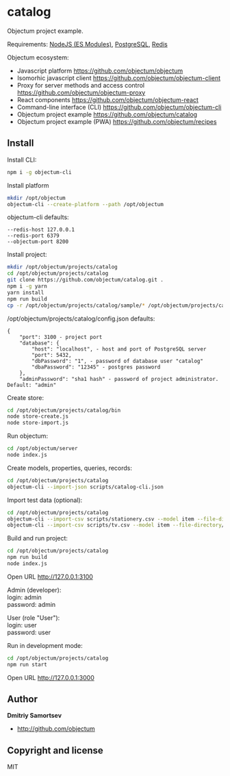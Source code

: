 # catalog
Objectum project example.

Requirements: [NodeJS (ES Modules)](https://nodejs.org), [PostgreSQL](https://www.postgresql.org/download/), [Redis](https://redis.io/)

Objectum ecosystem:
* Javascript platform https://github.com/objectum/objectum  
* Isomorhic javascript client https://github.com/objectum/objectum-client  
* Proxy for server methods and access control https://github.com/objectum/objectum-proxy  
* React components https://github.com/objectum/objectum-react  
* Command-line interface (CLI) https://github.com/objectum/objectum-cli  
* Objectum project example https://github.com/objectum/catalog 
* Objectum project example (PWA) https://github.com/objectum/recipes 

## Install

Install CLI:
```bash
npm i -g objectum-cli
```

Install platform
```bash
mkdir /opt/objectum
objectum-cli --create-platform --path /opt/objectum
```
objectum-cli defaults: 
```
--redis-host 127.0.0.1
--redis-port 6379
--objectum-port 8200
```

Install project:
```bash
mkdir /opt/objectum/projects/catalog
cd /opt/objectum/projects/catalog
git clone https://github.com/objectum/catalog.git .
npm i -g yarn
yarn install
npm run build
cp -r /opt/objectum/projects/catalog/sample/* /opt/objectum/projects/catalog
```
/opt/objectum/projects/catalog/config.json defaults: 
```
{
    "port": 3100 - project port 
    "database": {
        "host": "localhost", - host and port of PostgreSQL server
        "port": 5432,
        "dbPassword": "1", - password of database user "catalog"
        "dbaPassword": "12345" - postgres password
    },
    "adminPassword": "sha1 hash" - password of project administrator. Default: "admin"
```

Create store:
```bash
cd /opt/objectum/projects/catalog/bin
node store-create.js
node store-import.js
```

Run objectum:
```bash
cd /opt/objectum/server
node index.js
```

Create models, properties, queries, records:
```bash
cd /opt/objectum/projects/catalog
objectum-cli --import-json scripts/catalog-cli.json
```

Import test data (optional):
```bash
cd /opt/objectum/projects/catalog
objectum-cli --import-csv scripts/stationery.csv --model item --file-directory/script/files --handler scripts/csv-handler.js
objectum-cli --import-csv scripts/tv.csv --model item --file-directory/script/files --handler scripts/csv-handler.js
```

Build and run project:
```bash
cd /opt/objectum/projects/catalog
npm run build
node index.js
```

Open URL http://127.0.0.1:3100

Admin (developer):  
login: admin  
password: admin

User (role "User"):  
login: user  
password: user

Run in development mode:
```bash
cd /opt/objectum/projects/catalog
npm run start
```

Open URL http://127.0.0.1:3000

## Author

**Dmitriy Samortsev**

+ http://github.com/objectum


## Copyright and license

MIT
